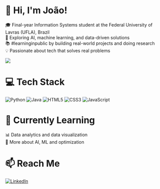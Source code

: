 # 👋 Hi, I'm João!

🎓 Final-year Information Systems student at the Federal University of Lavras (UFLA), Brazil<br/>
🤖 Exploring AI, machine learning, and data-driven solutions<br/>
📚 #learninginpublic by building real-world projects and doing research<br/>
💡 Passionate about tech that solves real problems<br/>

<!-- GitHub stats from https://github.com/anuraghazra/github-readme-stats -->
![](https://github-readme-stats.vercel.app/api?username=joaoadn&theme=radical&hide_border=false&include_all_commits=true&count_private=true)<br/>

# 💻 Tech Stack
<!-- Badges from https://github.com/Ileriayo/markdown-badges -->
![Python](https://img.shields.io/badge/python-3670A0?style=for-the-badge&logo=python&logoColor=ffdd54)
![Java](https://img.shields.io/badge/Java-ED8B00?style=for-the-badge&logo=openjdk&logoColor=white)
![HTML5](https://img.shields.io/badge/html5-%23E34F26.svg?style=for-the-badge&logo=html5&logoColor=white)
![CSS3](https://img.shields.io/badge/css3-%231572B6.svg?style=for-the-badge&logo=css3&logoColor=white)
![JavaScript](https://img.shields.io/badge/javascript-%23323330.svg?style=for-the-badge&logo=javascript&logoColor=%23F7DF1E)<br/>


# 🌱 Currently Learning

📊 Data analytics and data visualization<br/>
🧠 More about AI, ML and optimization<br/>

# 📫 Reach Me
[![LinkedIn](https://img.shields.io/badge/-LinkedIn-blue?style=for-the-badge&logo=linkedin)](https://www.linkedin.com/in/joaoadn/)








